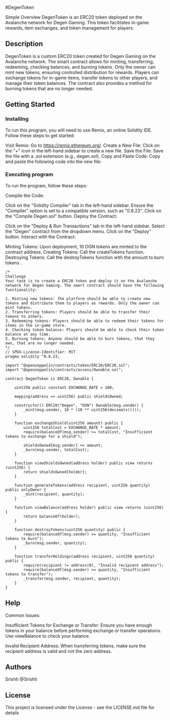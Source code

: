 #DegenToken

Simple Overview
DegenToken is an ERC20 token deployed on the Avalanche network for Degen Gaming. This token facilitates in-game rewards, item exchanges, and token management for players.

## Description

DegenToken is a custom ERC20 token created for Degen Gaming on the Avalanche network. The smart contract allows for minting, transferring, redeeming, checking balances, and burning tokens. Only the owner can mint new tokens, ensuring controlled distribution for rewards. Players can exchange tokens for in-game items, transfer tokens to other players, and manage their token balances. The contract also provides a method for burning tokens that are no longer needed.

## Getting Started

### Installing

To run this program, you will need to use Remix, an online Solidity IDE. Follow these steps to get started:

Visit Remix: Go to https://remix.ethereum.org/.
Create a New File: Click on the "+" icon in the left-hand sidebar to create a new file.
Save the File: Save the file with a .sol extension (e.g., degen.sol).
Copy and Paste Code: Copy and paste the following code into the new file:

### Executing program

To run the program, follow these steps:

Compile the Code:

Click on the "Solidity Compiler" tab in the left-hand sidebar.
Ensure the "Compiler" option is set to a compatible version, such as "0.8.23".
Click on the "Compile Degen.sol" button.
Deploy the Contract:

Click on the "Deploy & Run Transactions" tab in the left-hand sidebar.
Select the "Degen" contract from the dropdown menu.
Click on the "Deploy" button.
Interact with the Contract:

Minting Tokens: Upon deployment, 10 DGN tokens are minted to the contract address.
Creating Tokens: Call the createTokens function.
Destroying Tokens: Call the destroyTokens function with the amount to burn tokens .
```
/*
Challenge
Your task is to create a ERC20 token and deploy it on the Avalanche network for Degen Gaming. The smart contract should have the following functionality:

1. Minting new tokens: The platform should be able to create new tokens and distribute them to players as rewards. Only the owner can mint tokens.
2. Transferring tokens: Players should be able to transfer their tokens to others.
3. Redeeming tokens: Players should be able to redeem their tokens for items in the in-game store.
4. Checking token balance: Players should be able to check their token balance at any time.
5. Burning tokens: Anyone should be able to burn tokens, that they own, that are no longer needed.
*/
// SPDX-License-Identifier: MIT
pragma solidity ^0.8.23;

import "@openzeppelin/contracts/token/ERC20/ERC20.sol";
import "@openzeppelin/contracts/access/Ownable.sol";

contract DegenToken is ERC20, Ownable {
    
    uint256 public constant EXCHANGE_RATE = 100;

    mapping(address => uint256) public shieldsOwned;

    constructor() ERC20("Degen", "DGN") Ownable(msg.sender) {
        _mint(msg.sender, 10 * (10 ** uint256(decimals())));
    }

    function exchangeShield(uint256 amount) public {
        uint256 totalCost = EXCHANGE_RATE * amount;
        require(balanceOf(msg.sender) >= totalCost, "Insufficient tokens to exchange for a shield");

        shieldsOwned[msg.sender] += amount;
        _burn(msg.sender, totalCost);
    }

    function viewShieldsOwned(address holder) public view returns (uint256) {
        return shieldsOwned[holder];
    }

    function generateTokens(address recipient, uint256 quantity) public onlyOwner {
        _mint(recipient, quantity);
    }

    function viewBalance(address holder) public view returns (uint256) {
        return balanceOf(holder);
    }

    function destroyTokens(uint256 quantity) public {
        require(balanceOf(msg.sender) >= quantity, "Insufficient tokens to burn");
        _burn(msg.sender, quantity);
    }

    function transferHoldings(address recipient, uint256 quantity) public {
        require(recipient != address(0), "Invalid recipient address");
        require(balanceOf(msg.sender) >= quantity, "Insufficient tokens to transfer");
        _transfer(msg.sender, recipient, quantity);
    }
}

```

## Help

Common Issues:

Insufficient Tokens for Exchange or Transfer:
Ensure you have enough tokens in your balance before performing exchange or transfer operations. Use viewBalance to check your balance.

Invalid Recipient Address:
When transferring tokens, make sure the recipient address is valid and not the zero address.
## Authors

Srishti
@Srishti

## License

This project is licensed under the License - see the LICENSE.md file for details
